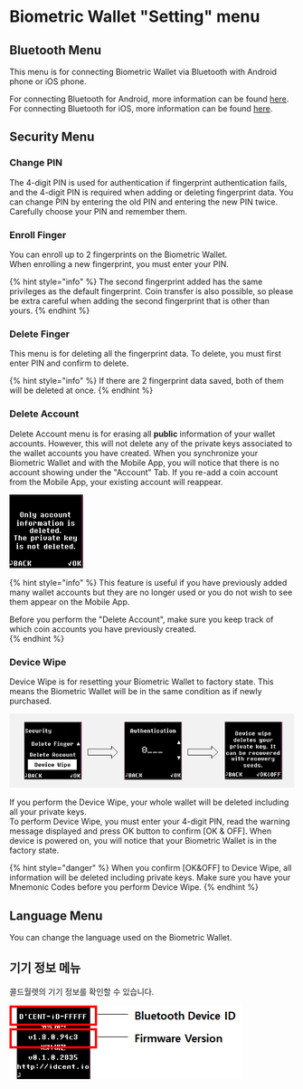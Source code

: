 # Biometric Wallet "Setting" menu

## Bluetooth Menu

This menu is for connecting Biometric Wallet via Bluetooth with Android phone or iOS phone. 

For connecting Bluetooth for Android, more information can be found [here](https://app.gitbook.com/@dcentwallet/s/userguide/~/drafts/-M5W7C7PEKtmQu9cFPQE/biometric-wallet/android-connect/@drafts).  
For connecting Bluetooth for iOS, more information can be found [here](https://app.gitbook.com/@dcentwallet/s/userguide/~/drafts/-M5W7C7PEKtmQu9cFPQE/biometric-wallet/iphone-connect/@drafts). 

## Security Menu

### Change PIN

The 4-digit PIN is used for authentication if fingerprint authentication fails, and the 4-digit PIN is required when adding or deleting fingerprint data. You can change PIN by entering the old PIN and entering the new PIN twice. Carefully choose your PIN and remember them. 

### Enroll Finger

You can enroll up to 2 fingerprints on the Biometric Wallet.  
When enrolling a new fingerprint, you must enter your PIN.

{% hint style="info" %}
The second fingerprint added has the same privileges as the default fingerprint. Coin transfer is also possible, so please be extra careful when adding the second fingerprint that is other than yours.
{% endhint %}

### Delete Finger

This menu is for deleting all the fingerprint data. To delete, you must first enter PIN and confirm to delete. 

{% hint style="info" %}
If there are 2 fingerprint data saved, both of them will be deleted at once. 
{% endhint %}

### Delete Account

Delete Account menu is for erasing all **public** information of your wallet accounts. However, this will not delete any of the private keys associated to the wallet accounts you have created. When you synchronize your Biometric Wallet and with the Mobile App, you will notice that there is no account showing under the "Account" Tab. If you re-add a coin account from the Mobile App, your existing account will reappear.

![](../.gitbook/assets/image%20%28104%29.png)

{% hint style="info" %}
This feature is useful if you have previously added many wallet accounts but they are no longer used or you do not wish to see them appear on the Mobile App. 

Before you perform the "Delete Account", make sure you keep track of which coin accounts you have previously created.  
{% endhint %}

### Device Wipe

Device Wipe is for resetting your Biometric Wallet to factory state. This means the Biometric Wallet will be in the same condition as if newly purchased.

![](../.gitbook/assets/image%20%28197%29.png)

If you perform the Device Wipe, your whole wallet will be deleted including all your private keys.   
To perform Device Wipe, you must enter your 4-digit PIN, read the warning message displayed and press OK button to confirm \[OK & OFF\]. When device is powered on, you will notice that your Biometric Wallet is in the factory state.

{% hint style="danger" %}
When you confirm \[OK&OFF\] to Device Wipe, all information will be deleted including private keys. Make sure you have your Mnemonic Codes before you perform Device Wipe.
{% endhint %}

## Language Menu <a id="undefined-2"></a>

You can change the language used on the Biometric Wallet.

## 기기 정보 메뉴 <a id="undefined-3"></a>

콜드월렛의 기기 정보를 확인할 수 있습니다.  


![](../.gitbook/assets/image%20%2826%29.png)

